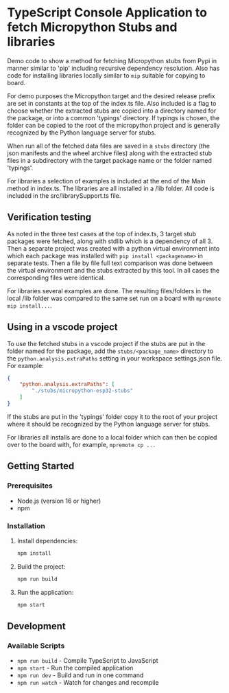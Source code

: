 # TypeScript Console Application to fetch Micropython Stubs and libraries

Demo code to show a method for fetching Micropython stubs from Pypi in manner similar to 'pip' including recursive dependency resolution.  Also has code for installing libraries locally similar to `mip` suitable for copying to board.

For demo purposes the Micropython target and the desired release prefix are set in constants at the top of the index.ts file.  Also included is a flag to choose whether the extracted stubs are copied into a directory named for the package, or into a common 'typings' directory.  If typings is chosen, the folder can be copied to the root of the micropython project and is generally recognized by the Python language server for stubs.

When run all of the fetched data files are saved in a `stubs` directory (the json manifests and the wheel archive files) along with the extracted stub files in a subdirectory with the target package name or the folder named 'typings'.

For libraries a selection of examples is included at the end of the Main method in index.ts.  The libraries are all installed in a /lib folder.  All code is included in the src/librarySupport.ts file.

## Verification testing
As noted in the three test cases at the top of index.ts, 3 target stub packages were fetched, along with stdlib which is a dependency of all 3.  Then a separate project was created with a python virtual environment into which each package was installed with `pip install <packagename>` in separate tests.  Then a file by file full text comparison was done between the virtual environment and the stubs extracted by this tool.  In all cases the corresponding files were identical.  

For libraries several examples are done.  The resulting files/folders in the local /lib folder was compared to the same set run on a board with `mpremote mip install...`.

## Using in a vscode project
To use the fetched stubs in a vscode project if the stubs are put in the folder named for the package, add the `stubs/<package_name>` directory to the `python.analysis.extraPaths` setting in your workspace settings.json file.  For example:
```json
{
    "python.analysis.extraPaths": [
        "./stubs/micropython-esp32-stubs"
    ]
}
```

If the stubs are put in the 'typings' folder copy it to the root of your project where it should be recognized by the Python language server for stubs.

For libraries all installs are done to a local folder which can then be copied over to the board with, for example, `mpremote cp ...`

## Getting Started
### Prerequisites

- Node.js (version 16 or higher)
- npm

### Installation

1. Install dependencies:
   ```bash
   npm install
   ```

2. Build the project:
   ```bash
   npm run build
   ```

3. Run the application:
   ```bash
   npm start
   ```

## Development

### Available Scripts

- `npm run build` - Compile TypeScript to JavaScript
- `npm start` - Run the compiled application
- `npm run dev` - Build and run in one command
- `npm run watch` - Watch for changes and recompile

